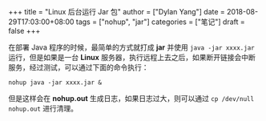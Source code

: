 +++
title = "Linux 后台运行 Jar 包"
author = ["Dylan Yang"]
date = 2018-08-29T17:03:00+08:00
tags = ["nohup", "jar"]
categories = ["笔记"]
draft = false
+++

在部署 Java 程序的时候，最简单的方式就打成 **jar** 并使用 `java -jar xxxx.jar` 运行，但是如果是一台 **Linux** 服务器，执行远程上去之后，如果断开链接会中断服务，经过测试，可以通过下面的命令执行：

```shell
nohup java -jar xxxx.jar &
```

但是这样会在 **nohup.out** 生成日志，如果日志过大，则可以通过 `cp /dev/null nohup.out` 进行清理。
